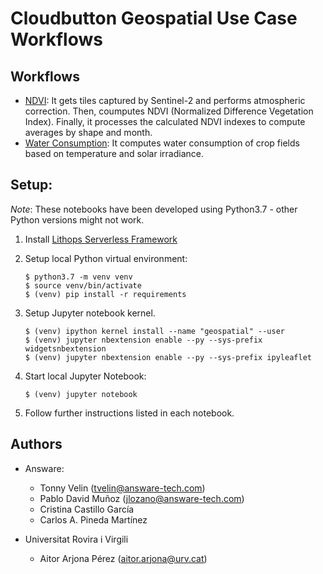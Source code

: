 # Cloudbutton Geospatial Use Case Workflows

## Workflows
- [NDVI](./NDVI.ipynb): It gets tiles captured by Sentinel-2 and performs atmospheric correction. Then, coumputes NDVI (Normalized Difference Vegetation Index). Finally, it processes the calculated NDVI indexes to compute averages by shape and month.
- [Water Consumption](./WaterConsumption.ipynb): It computes water consumption of crop fields based on temperature and solar irradiance.

## Setup:

*Note*: These notebooks have been developed using Python3.7 - other Python versions might not work.

1. Install [Lithops Serverless Framework](https://github.com/lithops-cloud/lithops)

2. Setup local Python virtual environment:
    ```
    $ python3.7 -m venv venv
    $ source venv/bin/activate
    $ (venv) pip install -r requirements
    ```
    
3. Setup Jupyter notebook kernel.
    ```
    $ (venv) ipython kernel install --name "geospatial" --user
    $ (venv) jupyter nbextension enable --py --sys-prefix widgetsnbextension
    $ (venv) jupyter nbextension enable --py --sys-prefix ipyleaflet
    ```

4. Start local Jupyter Notebook:
    ```
    $ (venv) jupyter notebook
    ```

5. Follow further instructions listed in each notebook.

## Authors

- Answare:
    - Tonny Velin (tvelin@answare-tech.com)
    - Pablo David Muñoz (jlozano@answare-tech.com)
    - Cristina Castillo García
    - Carlos A. Pineda Martínez

- Universitat Rovira i Virgili
    - Aitor Arjona Pérez (aitor.arjona@urv.cat)

